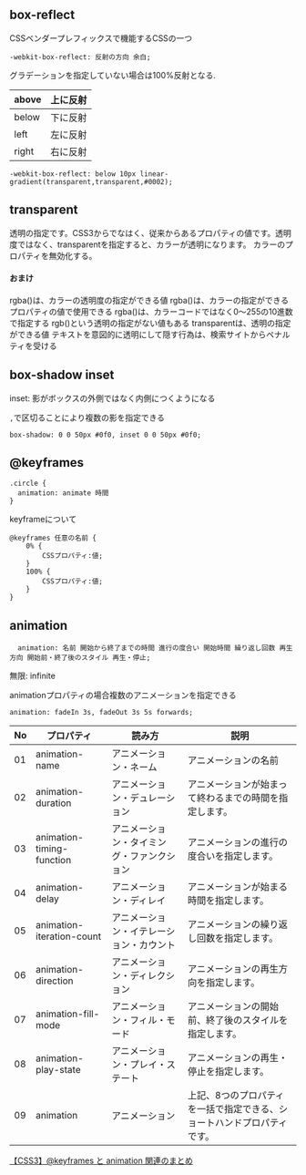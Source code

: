 ## box-reflect
CSSベンダープレフィックスで機能するCSSの一つ
```
-webkit-box-reflect: 反射の方向 余白;
```
グラデーションを指定していない場合は100%反射となる.

|above|上に反射|
|---|---|
|below|下に反射|
|left|左に反射|
|right|右に反射|

```
-webkit-box-reflect: below 10px linear-gradient(transparent,transparent,#0002);
```

## transparent
透明の指定です。CSS3からでなはく、従来からあるプロパティの値です。透明度ではなく、transparentを指定すると、カラーが透明になります。
カラーのプロパティを無効化する。

#### おまけ
rgba()は、カラーの透明度の指定ができる値
rgba()は、カラーの指定ができるプロパティの値で使用できる
rgba()は、カラーコードではなく0〜255の10進数で指定する
rgb()という透明の指定がない値もある
transparentは、透明の指定ができる値
テキストを意図的に透明にして隠す行為は、検索サイトからペナルティを受ける

## box-shadow  inset
inset: 影がボックスの外側ではなく内側につくようになる

`,`で区切ることにより複数の影を指定できる
```
box-shadow: 0 0 50px #0f0, inset 0 0 50px #0f0;
```

## @keyframes 
```
.circle {
  animation: animate 時間 
}
```
keyframeについて
```
@keyframes 任意の名前 {
    0% {
        CSSプロパティ:値;
    }
    100% {
        CSSプロパティ:値;
    }
}
```

## animation
```
  animation: 名前 開始から終了までの時間 進行の度合い 開始時間 繰り返し回数 再生方向 開始前・終了後のスタイル 再生・停止;
```
無限: infinite

animationプロパティの場合複数のアニメーションを指定できる
```
animation: fadeIn 3s, fadeOut 3s 5s forwards;
```

|No|プロパティ|読み方|説明|
|---|---|---|---|
|01|animation-name|アニメーション・ネーム|アニメーションの名前|
|02|animation-duration|アニメーション・デュレーション|アニメーションが始まって終わるまでの時間を指定します。|
|03|animation-timing-function|アニメーション・タイミング・ファンクション|アニメーションの進行の度合いを指定します。|
|04|animation-delay|アニメーション・ディレイ|アニメーションが始まる時間を指定します。|
|05|animation-iteration-count|アニメーション・イテレーション・カウント|アニメーションの繰り返し回数を指定します。|
|06|animation-direction|アニメーション・ディレクション|アニメーションの再生方向を指定します。|
|07|animation-fill-mode|アニメーション・フィル・モード|アニメーションの開始前、終了後のスタイルを指定します。|
|08|animation-play-state|アニメーション・プレイ・ステート|アニメーションの再生・停止を指定します。|
|09|animation|アニメーション|上記、8つのプロパティを一括で指定できる、ショートハンドプロパティです。|

[【CSS3】@keyframes と animation 関連のまとめ](https://qiita.com/7968/items/1d999354e00db53bcbd8)